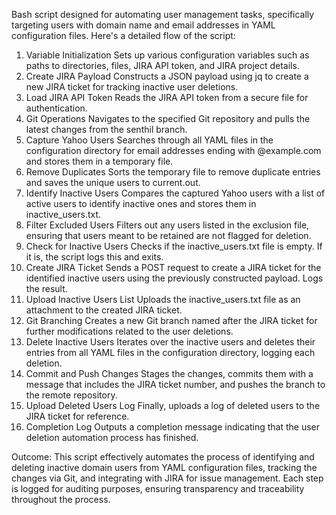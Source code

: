 Bash script designed for automating user management tasks, specifically targeting users with domain name and email addresses in YAML configuration files. Here's a detailed flow of the script:

1. Variable Initialization
Sets up various configuration variables such as paths to directories, files, JIRA API token, and JIRA project details.
2. Create JIRA Payload
Constructs a JSON payload using jq to create a new JIRA ticket for tracking inactive user deletions.
3. Load JIRA API Token
Reads the JIRA API token from a secure file for authentication.
4. Git Operations
Navigates to the specified Git repository and pulls the latest changes from the senthil branch.
5. Capture Yahoo Users
Searches through all YAML files in the configuration directory for email addresses ending with @example.com and stores them in a temporary file.
6. Remove Duplicates
Sorts the temporary file to remove duplicate entries and saves the unique users to current.out.
7. Identify Inactive Users
Compares the captured Yahoo users with a list of active users to identify inactive ones and stores them in inactive_users.txt.
8. Filter Excluded Users
Filters out any users listed in the exclusion file, ensuring that users meant to be retained are not flagged for deletion.
9. Check for Inactive Users
Checks if the inactive_users.txt file is empty. If it is, the script logs this and exits.
10. Create JIRA Ticket
Sends a POST request to create a JIRA ticket for the identified inactive users using the previously constructed payload. Logs the result.
11. Upload Inactive Users List
Uploads the inactive_users.txt file as an attachment to the created JIRA ticket.
12. Git Branching
Creates a new Git branch named after the JIRA ticket for further modifications related to the user deletions.
13. Delete Inactive Users
Iterates over the inactive users and deletes their entries from all YAML files in the configuration directory, logging each deletion.
14. Commit and Push Changes
Stages the changes, commits them with a message that includes the JIRA ticket number, and pushes the branch to the remote repository.
15. Upload Deleted Users Log
Finally, uploads a log of deleted users to the JIRA ticket for reference.
16. Completion Log
Outputs a completion message indicating that the user deletion automation process has finished.

Outcome:
This script effectively automates the process of identifying and deleting inactive domain users from YAML configuration files, tracking the changes via Git, and integrating with JIRA for issue management. Each step is logged for auditing purposes, ensuring transparency and traceability throughout the process.
